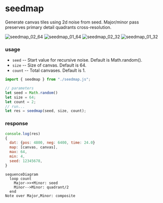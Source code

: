# seedmap
Generate canvas tiles using 2d noise from seed. Major/minor pass preserves primary detail quadrants cross-resolution.

![seedmap_02_64](https://user-images.githubusercontent.com/48163461/193112204-0044ac70-874c-4c34-953f-2072c55191eb.png)
![seedmap_01_64](https://user-images.githubusercontent.com/48163461/193112279-472613d3-e010-4ac2-ad43-e1d0cdb86fad.png)
![seedmap_02_32](https://user-images.githubusercontent.com/48163461/193112200-eaf5da88-c1fb-4605-aaa3-0781168854ca.png)
![seedmap_01_32](https://user-images.githubusercontent.com/48163461/193112273-2076e10e-ee1b-431c-94ac-557fb6f15a0f.png)

### usage
* `seed` -- Start value for recursive noise. Default is Math.random().
* `size` -- Size of canvas. Default is 64.
* `count` -- Total canvases. Default is 1.

```javascript
import { seedmap } from "./seedmap.js";

// parameters
let seed = Math.random()
let size = 64;
let count = 2;
// run...
let res = seedmap(seed, size, count);
```
### response

```javascript
console.log(res)
{
  dat: {pos: 4800, neg: 6400, time: 24.0}
  map: [canvas, canvas],
  max: 64,
  min: 4,
  seed: 12345678,
}
```

```mermaid
sequenceDiagram
  loop count
    Major->>+Minor: seed
    Minor-->Minor: quadrant/2
  end
Note over Major,Minor: composite
```
